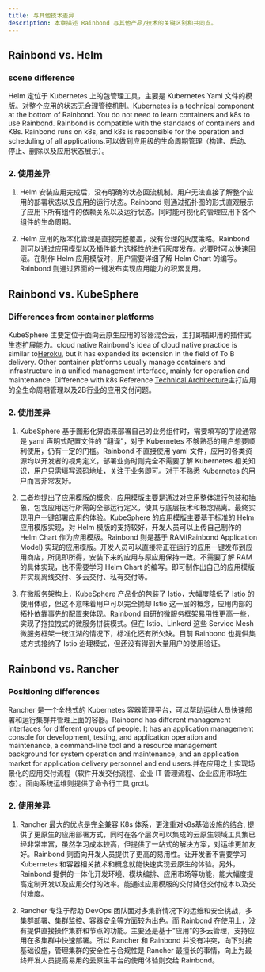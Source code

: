 ```yaml
---
title: 与其他技术差异
description: 本章描述 Rainbond 与其他产品/技术的关键区别和共同点。
---
```


## Rainbond vs. Helm

### scene difference

Helm 定位于 Kubernetes 上的包管理工具，主要是 Kubernetes Yaml 文件的模版。对整个应用的状态无合理管控机制。Kubernetes is a technical component at the bottom of Rainbond. You do not need to learn containers and k8s to use Rainbond. Rainbond is compatible with the standards of containers and K8s. Rainbond runs on k8s, and k8s is responsible for the operation and scheduling of all applications.可以做到应用级的生命周期管理（构建、启动、停止、删除以及应用状态展示）。

### 2. 使用差异

1. Helm 安装应用完成后，没有明确的状态回流机制。用户无法直接了解整个应用的部署状态以及应用的运行状态。Rainbond 则通过拓扑图的形式直观展示了应用下所有组件的依赖关系以及运行状态。同时能可视化的管理应用下各个组件的生命周期。

2. Helm 应用的版本化管理是直接完整覆盖，没有合理的灰度策略。Rainbond 则可以通过应用模型以及插件能力选择性的进行灰度发布。必要时可以快速回滚。在制作 Helm 应用模版时，用户需要详细了解 Helm Chart 的编写。Rainbond 则通过界面的一键发布实现应用能力的积累复用。

## Rainbond vs. KubeSphere

### Differences from container platforms

KubeSphere 主要定位于面向云原生应用的容器混合云，主打即插即用的插件式生态扩展能力。cloud native Rainbond's idea of cloud native practice is similar to[Heroku](https://www.heroku.com/), but it has expanded its extension in the field of To B delivery. Other container platforms usually manage containers and infrastructure in a unified management interface, mainly for operation and maintenance. Difference with k8s Reference [Technical Architecture](/docs/quick-start/architecture/)主打应用的全生命周期管理以及2B行业的应用交付问题。

### 2. 使用差异

1. KubeSphere 基于图形化界面来部署自己的业务组件时，需要填写的字段通常是 yaml 声明式配置文件的 “翻译”，对于 Kubernetes 不够熟悉的用户想要顺利使用，仍有一定的门槛。Rainbond 不直接使用 yaml 文件，应用的各类资源均以开发者的视角定义，部署业务时则完全不需要了解 Kubernetes 相关知识，用户只需填写源码地址，关注于业务即可。对于不熟悉 Kubernetes 的用户而言非常友好。

2. 二者均提出了应用模版的概念，应用模版主要是通过对应用整体进行包装和抽象，包含应用运行所需的全部运行定义，使其与底层技术和概念隔离。最终实现用户一键部署应用的体验。KubeSphere 的应用模版主要基于标准的 Helm 应用模版实现，对 Helm 模版的支持较好，开发人员可以上传自己制作的 Helm Chart 作为应用模版。Rainbond 则是基于 RAM(Rainbond Application Model) 实现的应用模版。开发人员可以直接将正在运行的应用一键发布到应用商店，所见即所得，安装下来的应用与原应用保持一致。不需要了解 RAM 的具体实现，也不需要学习 Helm Chart 的编写。即可制作出自己的应用模版并实现离线交付、多云交付、私有交付等。

3. 在微服务架构上，KubeSphere 产品化的包装了 Istio，大幅度降低了 Istio 的使用体验，但这不意味着用户可以完全抛却 Istio 这一层的概念，应用内部的拓扑依靠事先的配置来体现。Rainbond 自研的微服务框架易用性更高一些，实现了拖拉拽式的微服务拼装模式。但在 Istio、Linkerd 这些 Service Mesh 微服务框架一统江湖的情况下，标准化还有所欠缺。目前 Rainbond 也提供集成方式接纳了 Istio 治理模式，但还没有得到大量用户的使用验证。

## Rainbond vs. Rancher

### Positioning differences

Rancher 是一个全栈式的 Kubernetes 容器管理平台，可以帮助运维人员快速部署和运行集群并管理上面的容器。Rainbond has different management interfaces for different groups of people. It has an application management console for development, testing, and application operation and maintenance, a command-line tool and a resource management background for system operation and maintenance, and an application market for application delivery personnel and end users.并在应用之上实现场景化的应用交付流程（软件开发交付流程、企业 IT 管理流程、企业应用市场生态）。面向系统运维则提供了命令行工具 grctl。

### 2. 使用差异

1. Rancher 最大的优点是完全兼容 K8s 体系，更注重对k8s基础设施的结合, 提供了更原生的应用部署方式，同时在各个层次可以集成的云原生领域工具集已经非常丰富，虽然学习成本较高，但提供了一站式的解决方案，对运维更加友好。Rainbond 则面向开发人员提供了更高的易用性。让开发者不需要学习 Kubernetes 和容器相关技术和概念就能快速实现云原生的体验。另外，Rainbond 提供的一体化开发环境、模块编排、应用市场等功能，能大幅度提高定制开发以及应用交付的效率。能通过应用模版的交付降低交付成本以及交付难度。

2. Rancher 专注于帮助 DevOps 团队面对多集群情况下的运维和安全挑战，多集群部署、集群监控、容器安全等方面较为出色。而 Rainbond 在使用上，没有提供直接操作集群和节点的功能。主要还是基于“应用”的多云管理，支持应用在多集群中快速部署。所以 Rancher 和 Rainbond 并没有冲突，向下对接基础设施，管理集群的安全性与合规性是 Rancher 最擅长的事情，向上为最终开发人员提高易用的云原生平台的使用体验则交给 Rainbond。
